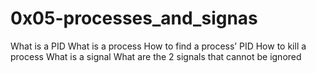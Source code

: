 # 0x05-processes_and_signas
What is a PID
What is a process
How to find a process’ PID
How to kill a process
What is a signal
What are the 2 signals that cannot be ignored
